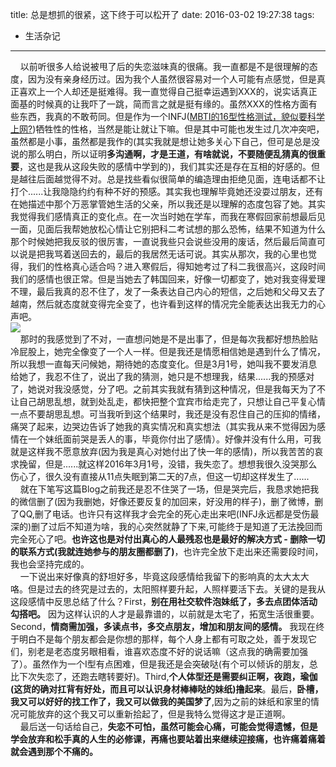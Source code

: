 title: 总是想抓的很紧，这下终于可以松开了
date: 2016-03-02 19:27:38
tags:
- 生活杂记
---
   &#160;&#160;&#160;&#160;以前听很多人给说被甩了后的失恋滋味真的很痛。我一直都是不是很理解的态度，因为没有亲身经历过。因为我个人虽然很容易对一个人可能有点感觉，但是真正喜欢上一个人却还是挺难得。我一直觉得自己挺幸运遇到XXX的，说实话真正面基的时候真的让我吓了一跳，简而言之就是挺有缘的。虽然XXX的性格方面有些东西，我真的不敢苟同。但是作为一个INFJ([MBTI的16型性格测试，貌似要科学上网?](https://www.16personalities.com/ch))牺牲性的性格，当然是能让就让下嘛。但是其中可能也发生过几次冲突吧，虽然都是小事，虽然都是我作的(其实我就是想让她多关心下自己，但可是总是没说的那么明白，所以证明**多沟通啊，才是王道，有啥就说，不要随便乱猜真的很重要**，这也是我从这段失败的感情中学到的)，我们其实还是存在互相的好感的。但是越往后面越觉得不对。总是找些看似很简单的编造理由拒绝见面，连电话都不让打个......让我隐隐约约有种不好的预感。其实我也理解毕竟她还没耍过朋友，还有在她描述中那个万恶掌管她生活的父亲，所以我还是以理解的态度包容了她。其实我觉得我们感情真正的变化点。在一次当时她在学车，而我在寒假回家前想最后见一面，见面后我帮她放松心情让它别把科二考试想的那么恐怖，结果不知道为什么那个时候她把我反驳的很厉害，一直说我些只会说些没用的废话，然后最后简直可以说是把我骂着送回去的，最后的我居然无话可说。其实从那次，我的心里也觉得，我们的性格真心适合吗？进入寒假后，得知她考过了科二我很高兴，这段时间我们的感情也很正常。但是当她去了韩国回来，好像一切都变了，她对我变得爱理不理，最后我真的忍不住了，发了一条表达自己内心的短信，之后她和父母又去了越南，然后就态度就变得完全变了，也许看到这样的情况完全能表达出我无力的心声吧。  
   ![](http://i11.tietuku.com/b5a85bb147550353.png)  
    &#160;&#160;&#160;&#160;那时的我感觉到了不对，一直想问她是不是出事了，但是每次我都好想热脸贴冷屁股上，她完全像变了一个人一样。但是我还是情愿相信她是遇到什么了情况，所以我想一直每天问候她，期待她的态度变化。但是3月1号，她叫我不要发消息给她了，我忍不住了，说出了我的猜测，她只是不想理我，结果......我的预感对了，她说对我没感觉，分了吧。之前其实我就有猜到这种情况，但是我每天为了不让自己胡思乱想，就到处乱走，都快把整个宜宾市给走完了，只想让自己平复心情一点不要胡思乱想。可当我听到这个结果时，我还是没有忍住自己的压抑的情绪，痛哭了起来，边哭边告诉了她我的真实情况和真实想法（其实我从来不觉得因为感情在一个妹纸面前哭是丢人的事，毕竟你付出了感情）。好像并没有什么用，可我就是这样我不愿意放弃(因为我是真心对她付出了快一年的感情)，所以我苦苦的哀求挽留，但是......就这样2016年3月1号，没错，我失恋了。想想我很久没哭那么伤心了，很久没有直接从11点失眠到第二天的7点，但这一切却这样发生了......  
    &#160;&#160;&#160;&#160;就在下笔写这篇Blog之前我还是忍不住哭了一场，但是哭完后，我恳求她把我的微信删了(因为我删她，好像还要反复的加回来，好没用的样子)，删了微博，删了QQ,删了电话。也许只有这样我才会完全的死心走出来吧(INFJ永远都是受伤最深的)删了过后不知道为啥，我的心突然就静了下来,可能终于是知道了无法挽回而完全死心了吧。**也许这也是对付出真心的人最残忍也是最好的解决方式 - 删除一切的联系方式(我就连她参与的朋友圈都删了)**，也许完全放下走出来还需要段时间，我也会坚持完成的。  
    &#160;&#160;&#160;&#160;一下说出来好像真的舒坦好多，毕竟这段感情给我留下的影响真的太大太大咯。但是过去的终究是过去的，太阳照样要升起，人照样要活下去。关键的是我从这段感情中反思总结了什么？First，**别在用社交软件泡妹纸了，多去点团体活动勾搭吧。** 因为这样认识的人才是最靠谱的，以前就是太宅了，拓宽生活很重要。Second，**情商需加强，多读点书，多交点朋友，增加和朋友间的感情。** 我现在终于明白不是每个朋友都会是你想的那样，每个人身上都有可取之处，善于发现它们，别老是老态度另眼相看，谁喜欢态度不好的说话嘛（这点我的确需要加强了）。虽然作为一个I型有点困难，但是我还是会突破哒(有个可以倾诉的朋友，总比下次失恋了，还跑去瞎转要好)。Third,**个人体型还是需要纠正啊，夜跑，瑜伽(这货的确对扛背有好处，而且可以认识身材棒棒哒的妹纸)撸起来**。最后，**卧槽，我又可以好好的找工作了，我又可以做我的美国梦了**,因为之前的妹纸和家里的情况可能放弃的这个我又可以重新拾起了，但是我特么觉得这才是正道啊。  
    &#160;&#160;&#160;&#160;最后送一句话给自己，**失恋不可怕，虽然可能会心痛，可能会觉得遗憾，但是学会放弃和松手真的人生的必修课，再痛也要站着出来继续迎接痛，也许痛着痛着就会遇到那个不痛的。** 
